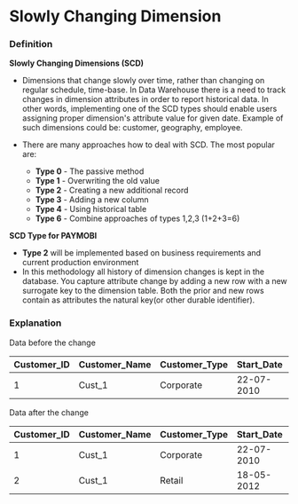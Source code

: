 # Slowly Changing Dimension



### Definition

**Slowly Changing Dimensions (SCD)** 

* Dimensions that change slowly over time, rather than changing on regular schedule, time-base. In Data Warehouse there is a need to track changes in dimension attributes in order to report historical data. In other words, implementing one of the SCD types should enable users assigning proper dimension's attribute value for given date. Example of such dimensions could be: customer, geography, employee.

* There are many approaches how to deal with SCD. The most popular are:
  * **Type 0** - The passive method
  * **Type 1** - Overwriting the old value
  * **Type 2** - Creating a new additional record
  * **Type 3** - Adding a new column
  * **Type 4** - Using historical table
  * **Type 6** - Combine approaches of types 1,2,3 (1+2+3=6)

**SCD Type for PAYMOBI**

- **Type 2** will be implemented based on business requirements and current production environment
- In this methodology all history of dimension changes is kept in the database. You capture attribute change by adding a new row with a new surrogate key to the dimension table. Both the prior and new rows contain as attributes the natural key(or other durable identifier). 

### Explanation

Data before the change

| Customer_ID | Customer_Name | Customer_Type | Start_Date | End_Date   | Current_Flag |
| :---------- | :------------ | :------------ | :--------- | :--------- | :----------- |
| 1           | Cust_1        | Corporate     | 22-07-2010 | 31-12-9999 | Y            |

Data after the change

| Customer_ID | Customer_Name | Customer_Type | Start_Date | End_Date   | Current_Flag |
| :---------- | :------------ | :------------ | :--------- | :--------- | :----------- |
| 1           | Cust_1        | Corporate     | 22-07-2010 | 17-05-2012 | N            |
| 2           | Cust_1        | Retail        | 18-05-2012 | 31-12-9999 | Y            |
